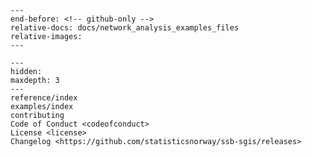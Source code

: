 ```{include} ../README.md
---
end-before: <!-- github-only -->
relative-docs: docs/network_analysis_examples_files
relative-images:
---
```

[license]: license
[contributor guide]: contributing

```{toctree}
---
hidden:
maxdepth: 3
---
reference/index
examples/index
contributing
Code of Conduct <codeofconduct>
License <license>
Changelog <https://github.com/statisticsnorway/ssb-sgis/releases>
```
